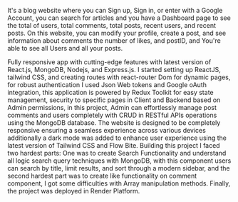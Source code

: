 It's a blog website where you can Sign up, Sign in, or enter with a Google Account, you can search for articles and you have a Dashboard page to see the total of users, total comments, total posts, recent users, and recent posts. On this website, you can modify your profile, create a post, and see information about comments the number of likes, and postID, and You're able to see all Users and all your posts.

Fully responsive app with cutting-edge features with latest version of React.js, MongoDB, Nodejs, and Express.js. I started setting up ReactJS, tailwind CSS, and creating routes with react-router Dom for dynamic pages, for robust authentication I used Json Web tokens and Google oAuth integration, this application is powered by Redux Toolkit for easy state management, security to specific pages in Client and Backend based on Admin permissions, in this project, Admin can effortlessly manage post comments and users completely with CRUD in RESTful APIs operations using the MongoDB database. The website is designed to be completely responsive ensuring a seamless experience across various devices additionally a dark mode was added to enhance user experience using the latest version of Tailwind CSS and Flow Bite. Building this project I faced two hardest parts: One was to create Search Functionality and understand all logic search query techniques with MongoDB, with this component users can search by title, limit results, and sort through a modern sidebar, and the second hardest part was to create like functionality on comment component, I got some difficulties with Array manipulation methods. Finally, the project was deployed in Render Platform. 
